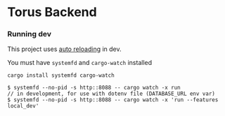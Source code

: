 # Torus Backend

### Running dev

This project uses [auto reloading](https://actix.rs/docs/autoreload/) in dev.

You must have `systemfd` and `cargo-watch` installed

```
cargo install systemfd cargo-watch
```

```
$ systemfd --no-pid -s http::8088 -- cargo watch -x run
// in development, for use with dotenv file (DATABASE_URL env var)
$ systemfd --no-pid -s http::8088 -- cargo watch -x 'run --features local_dev'
```